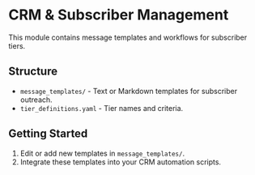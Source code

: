 # CRM & Subscriber Management

This module contains message templates and workflows for subscriber tiers.

## Structure
- `message_templates/` - Text or Markdown templates for subscriber outreach.
- `tier_definitions.yaml` - Tier names and criteria.

## Getting Started
1. Edit or add new templates in `message_templates/`.
2. Integrate these templates into your CRM automation scripts.
